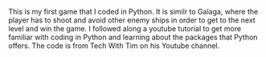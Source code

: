 This is my first game that I coded in Python. It is similr to Galaga, where the player has to shoot and avoid other enemy ships in order to get to the next level
and win the game. I followed along a youtube tutorial to get more familiar with coding in Python and learning about the packages that Python offers. The code is from Tech With Tim on his Youtube channel. 
